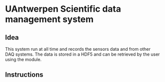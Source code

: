 # UAntwerpen Scientific data management system

## Idea
This system run at all time and records the sensors data and from other DAQ systems.
The data is stored in a HDF5 and can be retrieved by the user using the module.

## Instructions